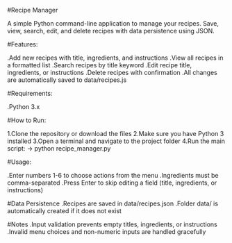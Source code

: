 #Recipe Manager

A simple Python command-line application to manage your recipes.
Save, view, search, edit, and delete recipes with data persistence using JSON.

#Features:

.Add new recipes with title, ingredients, and instructions
.View all recipes in a formatted list
.Search recipes by title keyword
.Edit recipe title, ingredients, or instructions
.Delete recipes with confirmation
.All changes are automatically saved to data/recipes.js

#Requirements:

.Python 3.x

#How to Run:

1.Clone the repository or download the files
2.Make sure you have Python 3 installed
3.Open a terminal and navigate to the project folder
4.Run the main script:
-> python recipe_manager.py

#Usage:

.Enter numbers 1-6 to choose actions from the menu
.Ingredients must be comma-separated
.Press Enter to skip editing a field (title, ingredients, or instructions)

#Data Persistence
.Recipes are saved in data/recipes.json
.Folder data/ is automatically created if it does not exist

#Notes
.Input validation prevents empty titles, ingredients, or instructions
.Invalid menu choices and non-numeric inputs are handled gracefully
